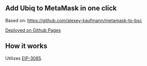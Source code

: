 ## Add Ubiq to MetaMask in one click

Based on: https://github.com/alexey-kaufmann/metamask-to-bsc

[Deployed on Github Pages](https://ubiq.github.io/addtometamask/)

## How it works

Utilizes [EIP-3085](https://eips.ethereum.org/EIPS/eip-3085).
